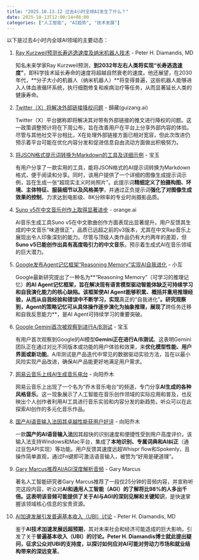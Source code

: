 ```yaml
---
title: "2025.10.13.12 过去4小时全球AI发生了什么？"
date: 2025-10-13T12:00:14+08:00
categories: ["人工智能", "AI趋势", "技术发展"]
---
```


以下是过去4小时内全球AI领域的主要动态：

1.  [Ray Kurzweil预测长寿逃逸速度及纳米机器人技术](https://x.com/PeterDiamandis/status/1977565324011765937) - Peter H. Diamandis, MD

    知名未来学家Ray Kurzweil预测，**到2032年左右人类将实现“长寿逃逸速度”**，即科学技术延长寿命的速度将超越自然衰老的速度。他还展望，在2030年代，**分子大小的机器人（纳米机器人）**将变得普遍，这些机器人能够进入人体血液循环系统，执行细胞修复和疾病治疗等任务，从而显著延长人类的健康寿命。

2.  [Twitter（X）将解决外部链接降权问题](https://x.com/op7418/status/1977559282309792216) - 歸藏(guizang.ai)

    Twitter（X）平台据称即将解决其对带有外部链接的推文进行降权的问题。这一政策调整预计将在下周公布，旨在改善用户在平台上分享外部内容的体验。尽管与其他社交平台相比，X在处理外部链接方面已相对宽容，但此次改进仍预示着平台可能在优化内容分发和促进信息自由流动方面做出积极努力。

3.  [将JSON格式提示词转换为Markdown的工具及详细示例](https://x.com/dotey/status/1977556622508527771) - 宝玉

    有用户分享了一款实用的工具，能将JSON格式的AI提示词转换为Markdown格式，便于阅读和分享。同时，该用户提供了一个详细的图像生成提示词示例，旨在生成一张“超现实主义时尚照片”。此提示词**精细定义了拍摄构图、环境、主体特征、服装细节以及风格美学**，并通过正负提示词**强化了对图像生成效果的控制**，力求达到电影级、8K分辨率的专业时尚摄影品质。

4.  [Suno v5在中文音乐创作上取得显著进步](https://x.com/oran_ge/status/1977556594885111810) - orange.ai

    AI音乐生成工具Suno v5在中文歌曲创作方面表现出显著提升。用户反馈其生成的中文音乐“味道很正”，品质已远超之前的v3版本，尤其在中文Rap音乐上展现出令人印象深刻的能力。尽管与顶级人类作品仍有大约两年的差距，但**Suno v5已能创作出具有高度吸引力的中文音乐**，预示着生成式AI在音乐领域的巨大潜力。

5.  [Google发布Agent记忆框架“Reasoning Memory”实现AI自我进化](https://x.com/imxiaohu/status/1977554543195152646) - 小互

    Google最新研究提出了一种名为**“Reasoning Memory”（可学习的推理记忆）**的AI Agent记忆框架，旨在解决现有语言模型驱动智能体缺乏可持续学习和自我演化能力的核心缺陷。该框架使AI Agent能够积累、概括并重用推理经验，从而从自我经验和错误中不断学习，实现**真正的“自我进化”**。研究观察到，Agent的策略记忆可从具体操作逐步演化为抽象推理，展现了**跨任务迁移和自我反思能力**，是AI Agent可持续学习的重要突破。

6.  [Google Gemini首次被观察到进行A/B测试](https://x.com/dotey/status/1977548501731967004) - 宝玉

    有用户首次观察到Google的AI模型**Gemini正在进行A/B测试**。这表明Gemini团队正在通过对比不同版本或功能的用户体验和效果，来**优化模型性能、用户界面或新功能**。A/B测试是产品迭代中常见的数据驱动实验方法，旨在以最小风险实现产品改进，确保AI产品能更好地满足用户需求。

7.  [网易云音乐上线AI生成音乐电台](https://x.com/vista8/status/1977544216051061211) - 向阳乔木

    网易云音乐上出现了一个名为“乔木音乐电台”的频道，专门分享**AI生成的各种风格音乐**。这一现象展示了人工智能在音乐创作领域的实际应用和普及，也反映出个人创作者利用AI工具进行音乐实验和内容分发的新趋势。听众可以在此探索AI创作的多元化音乐作品。

8.  [国产AI语音输入法因其卓越性能获用户好评](https://x.com/vista8/status/1977538446442082676) - 向阳乔木

    一款**国产的AI语音输入法**因其超快的识别速度和便捷性受到用户高度评价。该输入法支持Windows和Mac平台，集成了**本地识别、专属词典和AI纠正**（通过豆包API实现）等功能。用户反馈其速度远超Whispr flow和Spokenly，且操作简单直观，通过Fn键即可激活语音输入，被赞为“好用是硬道理”。

9.  [Gary Marcus推荐AI/AGI深度解析音频](https://x.com/GaryMarcus/status/1977531302376321506) - Gary Marcus

    著名人工智能研究者Gary Marcus推荐了一段仅25分钟的音频内容，并宣称听完这段内容，听众对**AI和通用人工智能（AGI）**的了解将比98%的人多出千倍。这表明该音频可能提供了关于AI与AGI的**深刻见解和关键知识**，是快速掌握该领域核心信息的宝贵资源。

10. [AI加速发展引发普遍基本收入（UBI）讨论](https://x.com/PeterDiamandis/status/1977525054058471913) - Peter H. Diamandis, MD

    鉴于**AI技术加速发展远超预期**，其对未来社会和经济可能造成的巨大影响，引发了关于**普遍基本收入（UBI）**的讨论。Peter H. Diamandis博士就此提出疑问，征求公众对UBI的支持度，以探讨如何应对AI可能对劳动力市场和就业结构带来的**深远变革**。